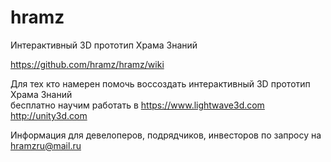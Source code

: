 # hramz
Интерактивный 3D прототип Храма Знаний

https://github.com/hramz/hramz/wiki

Для тех кто намерен помочь воссоздать интерактивный 3D прототип Храма Знаний  
бесплатно научим работать в
https://www.lightwave3d.com
http://unity3d.com

Информация для девелоперов, подрядчиков, инвесторов по запросу на hramzru@mail.ru
